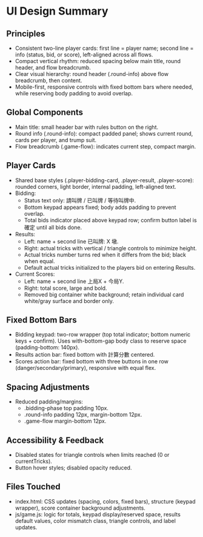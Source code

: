 ﻿# UI Design Summary

## Principles
- Consistent two-line player cards: first line = player name; second line = info (status, bid, or score), left-aligned across all flows.
- Compact vertical rhythm: reduced spacing below main title, round header, and flow breadcrumb.
- Clear visual hierarchy: round header (.round-info) above flow breadcrumb, then content.
- Mobile-first, responsive controls with fixed bottom bars where needed, while reserving body padding to avoid overlap.

## Global Components
- Main title: small header bar with rules button on the right.
- Round info (.round-info): compact padded panel; shows current round, cards per player, and trump suit.
- Flow breadcrumb (.game-flow): indicates current step, compact margin.

## Player Cards
- Shared base styles (.player-bidding-card, .player-result, .player-score): rounded corners, light border, internal padding, left-aligned text.
- Bidding:
  - Status text only:  請叫牌 / 已叫牌 / 等待叫牌中.
  - Bottom keypad appears fixed; body adds padding to prevent overlap.
  - Total bids indicator placed above keypad row; confirm button label is 確定 until all bids done.
- Results:
  - Left: name + second line 已叫牌: X 墩.
  - Right: actual tricks with vertical / triangle controls to minimize height.
  - Actual tricks number turns red when it differs from the bid; black when equal.
  - Default actual tricks initialized to the players bid on entering Results.
- Current Scores:
  - Left: name + second line 上局X + 今局Y.
  - Right: total score, large and bold.
  - Removed big container white background; retain individual card white/gray surface and border only.

## Fixed Bottom Bars
- Bidding keypad: two-row wrapper (top total indicator; bottom numeric keys + confirm). Uses with-bottom-gap body class to reserve space (padding-bottom: 140px).
- Results action bar: fixed bottom with 計算分數 centered.
- Scores action bar: fixed bottom with three buttons in one row (danger/secondary/primary), responsive with equal flex.

## Spacing Adjustments
- Reduced padding/margins:
  - .bidding-phase top padding  10px.
  - .round-info padding  12px, margin-bottom  12px.
  - .game-flow margin-bottom  12px.

## Accessibility & Feedback
- Disabled states for triangle controls when limits reached (0 or currentTricks).
- Button hover styles; disabled opacity reduced.

## Files Touched
- index.html: CSS updates (spacing, colors, fixed bars), structure (keypad wrapper), score container background adjustments.
- js/game.js: logic for totals, keypad display/reserved space, results default values, color mismatch class, triangle controls, and label updates.
